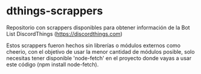 # dthings-scrappers
Repositorio con scrappers disponibles para obtener información de la Bot List DiscordThings (https://discordthings.com)

Estos scrappers fueron hechos sin librerías o módulos externos como cheerio, con el objetivo de usar la menor cantidad de módulos posible, solo necesitas tener disponible 'node-fetch' en el proyecto donde vayas a usar este código (npm install node-fetch).
